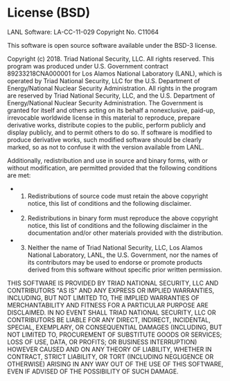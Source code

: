 # License (BSD)

LANL Software: LA-CC-11-029 Copyright No. C11064


This software is open source software available under the BSD-3 license.

 
Copyright (c) 2018.  Triad National Security, LLC. All rights reserved. 
This program was produced under U.S. Government contract 89233218CNA000001 for Los Alamos National Laboratory (LANL), 
which is operated by Triad National Security, LLC for the U.S. Department of Energy/National Nuclear Security 
Administration.  All rights in the program are reserved by Triad National Security, LLC, and the U.S. Department of
Energy/National Nuclear Security Administration. The Government is granted for itself and others acting on its behalf 
a nonexclusive, paid-up, irrevocable worldwide license in this material to reproduce, prepare derivative works, distribute
copies to the public, perform publicly and display publicly, and to permit others to do so. If software is modified to
produce derivative works, such modified software should be clearly marked, so as not to confuse it with the version 
available from LANL.
 
Additionally, redistribution and use in source and binary forms, with or without modification, are permitted provided that the following conditions are met:

* 1. Redistributions of source code must retain the above copyright notice, this list of conditions and the following disclaimer.
* 2. Redistributions in binary form must reproduce the above copyright notice, this list of conditions and the following disclaimer in the documentation and/or other materials provided with the distribution.
* 3. Neither the name of Triad National Security, LLC, Los Alamos National Laboratory, LANL, the U.S. Government, nor the names of its contributors may be used to endorse or promote products derived from this software without specific prior written permission.

THIS SOFTWARE IS PROVIDED BY TRIAD NATIONAL SECURITY, LLC AND CONTRIBUTORS "AS IS" AND ANY EXPRESS OR IMPLIED WARRANTIES, INCLUDING, BUT NOT LIMITED TO, THE IMPLIED WARRANTIES OF MERCHANTABILITY AND FITNESS FOR A PARTICULAR PURPOSE ARE DISCLAIMED. IN NO EVENT SHALL TRIAD NATIONAL SECURITY, LLC OR CONTRIBUTORS BE LIABLE FOR ANY DIRECT, INDIRECT, INCIDENTAL, SPECIAL, EXEMPLARY, OR CONSEQUENTIAL DAMAGES (INCLUDING, BUT NOT LIMITED TO, PROCUREMENT OF SUBSTITUTE GOODS OR SERVICES; LOSS OF USE, DATA, OR PROFITS; OR BUSINESS INTERRUPTION) HOWEVER CAUSED AND ON ANY THEORY OF LIABILITY, WHETHER IN CONTRACT, STRICT LIABILITY, OR TORT (INCLUDING NEGLIGENCE OR OTHERWISE) ARISING IN ANY WAY OUT OF THE USE OF THIS SOFTWARE, EVEN IF ADVISED OF THE POSSIBILITY OF SUCH DAMAGE.
